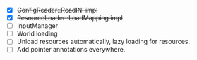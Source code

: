 - [x] ~~ConfigReader::ReadINI impl~~
- [x] ~~ResourceLoader::LoadMapping impl~~
- [ ] InputManager
- [ ] World loading
- [ ] Unload resources automatically, lazy loading for resources.
- [ ] Add pointer annotations everywhere.
